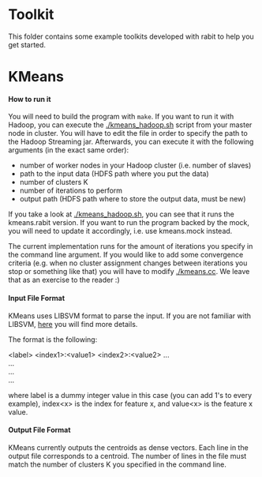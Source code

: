 Toolkit
====
This folder contains some example toolkits developed with rabit to help you get started. 

KMeans
====

#### How to run it
You will need to build the program with ```make```. 
If you want to run it with Hadoop, you can execute the [./kmeans_hadoop.sh](./kmeans_hadoop.sh) script from your master node in cluster. 
You will have to edit the file in order to specify the path to the Hadoop Streaming jar. Afterwards, you can execute it with the following arguments (in the exact same order):

* number of worker nodes in your Hadoop cluster (i.e. number of slaves)
* path to the input data (HDFS path where you put the data)
* number of clusters K
* number of iterations to perform
* output path (HDFS path where to store the output data, must be new)

If you take a look at [./kmeans_hadoop.sh](./kmeans_hadoop.sh), you can see that it runs the kmeans.rabit version. If you want to run the program backed by the mock, you will need to update it accordingly, i.e. use kmeans.mock instead.

The current implementation runs for the amount of iterations you specify in the command line argument. If you would like to add some convergence criteria (e.g. when no cluster assignment changes between iterations you stop or something like that) you will have to modify [./kmeans.cc](./kmeans.cc). We leave that as an exercise to the reader :)

#### Input File Format
KMeans uses LIBSVM format to parse the input. If you are not familiar with LIBSVM, <a href="http://www.csie.ntu.edu.tw/~cjlin/libsvmtools/datasets/">here</a> you will find more details. 

The format is the following:

&lt;label&gt; &lt;index1&gt;:&lt;value1&gt; &lt;index2&gt;:&lt;value2&gt; ...
</br>...
</br>...
</br>...

where label is a dummy integer value in this case (you can add 1's to every example), index&lt;x&gt; is the index for feature x, and value&lt;x&gt; is the feature x value.

#### Output File Format
KMeans currently outputs the centroids as dense vectors. Each line in the output file corresponds to a centroid. The number of lines in the file must match the number of clusters K you specified in the command line.
